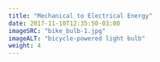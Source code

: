 ```yaml
---
title: "Mechanical to Electrical Energy"
date: 2017-11-10T12:35:50-03:00
imageSRC: "bike_bulb-1.jpg"
imageALT: "bicycle-powered light bulb"
weight: 4
---
```

